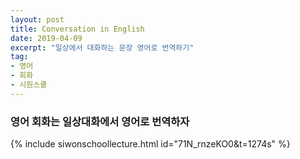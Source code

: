 ```yaml
---
layout: post
title: Conversation in English
date: 2019-04-09
excerpt: "일상에서 대화하는 문장 영어로 번역하기"
tag: 
- 영어
- 회화
- 시원스쿨 
---
```



### 영어 회화는 일상대화에서 영어로 번역하자 

{% include siwonschoollecture.html id="71N_rnzeKO0&t=1274s" %}
